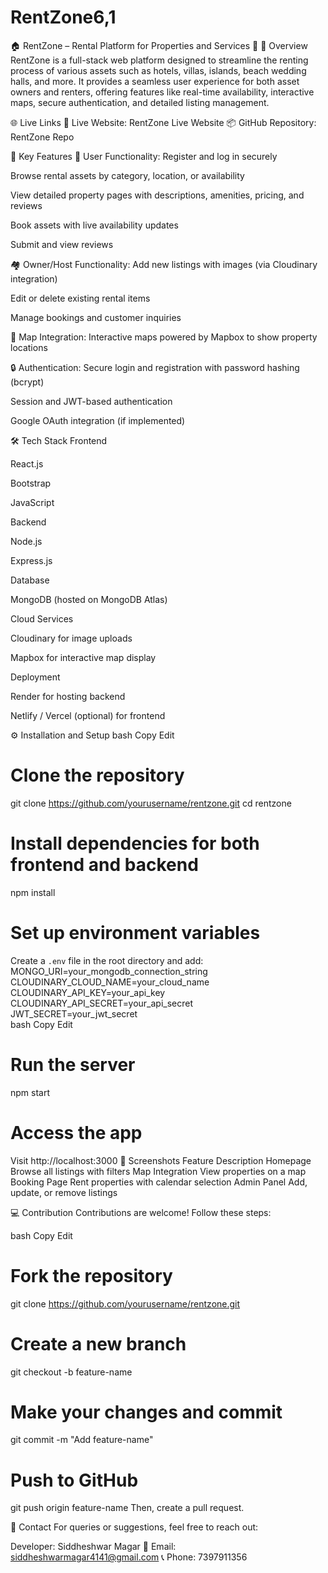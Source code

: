 # RentZone6,1
🏠 RentZone – Rental Platform for Properties and Services 🚀
🌟 Overview
RentZone is a full-stack web platform designed to streamline the renting process of various assets such as hotels, villas, islands, beach wedding halls, and more. It provides a seamless user experience for both asset owners and renters, offering features like real-time availability, interactive maps, secure authentication, and detailed listing management.

🌐 Live Links
🔗 Live Website: RentZone Live Website
📦 GitHub Repository: RentZone Repo

🎯 Key Features
👤 User Functionality:
Register and log in securely

Browse rental assets by category, location, or availability

View detailed property pages with descriptions, amenities, pricing, and reviews

Book assets with live availability updates

Submit and view reviews

🏘️ Owner/Host Functionality:
Add new listings with images (via Cloudinary integration)

Edit or delete existing rental items

Manage bookings and customer inquiries

📍 Map Integration:
Interactive maps powered by Mapbox to show property locations

🔒 Authentication:
Secure login and registration with password hashing (bcrypt)

Session and JWT-based authentication

Google OAuth integration (if implemented)

🛠️ Tech Stack
Frontend

React.js

Bootstrap

JavaScript

Backend

Node.js

Express.js

Database

MongoDB (hosted on MongoDB Atlas)

Cloud Services

Cloudinary for image uploads

Mapbox for interactive map display

Deployment

Render for hosting backend

Netlify / Vercel (optional) for frontend

⚙️ Installation and Setup
bash
Copy
Edit
# Clone the repository
git clone https://github.com/yourusername/rentzone.git
cd rentzone

# Install dependencies for both frontend and backend
npm install

# Set up environment variables
Create a `.env` file in the root directory and add:
MONGO_URI=your_mongodb_connection_string  
CLOUDINARY_CLOUD_NAME=your_cloud_name  
CLOUDINARY_API_KEY=your_api_key  
CLOUDINARY_API_SECRET=your_api_secret  
JWT_SECRET=your_jwt_secret  
bash
Copy
Edit
# Run the server
npm start

# Access the app
Visit http://localhost:3000
📸 Screenshots
Feature	Description
Homepage	Browse all listings with filters
Map Integration	View properties on a map
Booking Page	Rent properties with calendar selection
Admin Panel	Add, update, or remove listings

💻 Contribution
Contributions are welcome! Follow these steps:

bash
Copy
Edit
# Fork the repository
git clone https://github.com/yourusername/rentzone.git

# Create a new branch
git checkout -b feature-name

# Make your changes and commit
git commit -m "Add feature-name"

# Push to GitHub
git push origin feature-name
Then, create a pull request.

📧 Contact
For queries or suggestions, feel free to reach out:

Developer: Siddheshwar Magar
📧 Email: siddheshwarmagar4141@gmail.com
📞 Phone: 7397911356